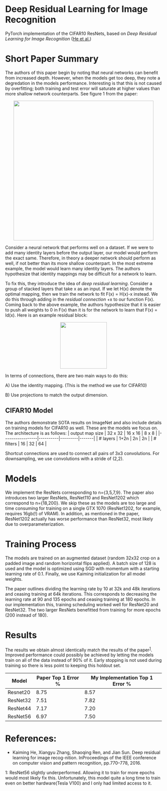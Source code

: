 # Deep Residual Learning for Image Recognition
PyTorch implementation of the CIFAR10 ResNets, based on *Deep Residual Learning for Image Recognition* ([He et al.](https://arxiv.org/abs/1512.03385))

# Short Paper Summary
The authors of this paper begin by noting that neural networks can benefit from increased depth. However, when the models get too deep, they note a degredation in the models performance. Interesting is that this is not caused by overfitting; both training and test error will saturate at higher values than more shallow network counterparts. See figure 1 from the paper:
<p align="center">
<img src="https://github.com/fattorib/ml_papers_code/blob/master/ResNets/fig1.PNG" width="450">
</p>

Consider a neural network that performs well on a dataset. If we were to add many identity layers before the output layer, our model would perform the exact same. Therefore, in theory a deeper network should perform as well, if not better than its more shallow counterpart. In the most extreme example, the model would learn many identity layers. The authors hypothesize that identity mappings may be difficult for a network to learn. 

To fix this, they introduce the idea of *deep residual learning*. Consider a group of stacked layers that take x as an input. If we let H(x) denote the optimal mapping, then we train the network to fit F(x) = H(x)-x instead. We do this through adding in the *residual connection* +x to our function F(x). Coming back to the above example, the authors hypothesize that it is easier to push all weights to 0 in F(x) than it is for the network to learn that F(x) = Id(x). Here is an example residual block: 
<p align="center">
<img src="https://github.com/fattorib/ml_papers_code/blob/master/ResNets/resnet.png" width="150">
</p>
In terms of connections, there are two main ways to do this:

A) Use the identity mapping. (This is the method we use for CIFAR10)

B) Use projections to match the output dimension.

## CIFAR10 Model
The authors demonstrate SOTA results on ImageNet and also include details on training models for CIFAR10 as well. These are the models we focus on. The architecture is as follows: 
| output map size | 32 x 32  | 16 x 16 | 8 x 8 |
|-----------------|----------|---------|-------|
| # layers        | 1+2n     | 2n      | 2n    |
| # filters       | 16       | 32      | 64    |

Shortcut connections are used to connect all pairs of 3x3 convolutions. For downsampling, we use convolutions with a stride of (2,2). 

# Models
We implement the ResNets corresponding to n={3,5,7,9}. The paper also introduces two larger ResNets, ResNet110 and ResNet1202 which correspond to n={18,200}. We skip these as the models are too large and time consuming for training on a single GTX 1070 (ResNet1202, for example, requires 16gb(!) of VRAM). In addition, as mentioned in the paper, ResNet1202 actually has worse performance than ResNet32, most likely due to overparameterization. 

# Training Process
The models are trained on an augmented dataset (random 32x32 crop on a padded image and random horizontal flips applied). A batch size of 128 is used and the model is optimized using SGD with momentum with a starting learning rate of 0.1. Finally, we use Kaiming initialization for all model weights. 

The paper outlines dividing the learning rate by 10 at 32k and 48k iterations and ceasing training at 64k iterations. This corresponds to decreasing the learning rate at 90 and 135 epochs and ceasing training at 180 epochs. In our implementation this, training scheduling worked well for ResNet20 and ResNet32. The two larger ResNets benefitted from training for more epochs (200 instead of 180). 

# Results
The results we obtain almost identically match the results of the paper<sup>[1](#myfootnote1)</sup>. Improved performance could possibly be achieved by letting the models train on all of the data instead of 90% of it. Early stopping is not used during training so there is less point to keeping this holdout set. 


| Model    | Paper Top 1 Error % | My Implementation Top 1 Error % |
|----------|---------------------|---------------------------------|
| Resnet20 | 8.75                | 8.57                            |
| ResNet32 | 7.51                | 7.82                            |
| ResNet44 | 7.17                | 7.20                            |
| ResNet56 | 6.97                | 7.50                            |

# References:
- Kaiming He, Xiangyu Zhang, Shaoqing Ren, and Jian Sun. Deep residual learning for image recog-nition.  InProceedings of the IEEE conference on computer vision and pattern recognition, pp.770–778, 2016.

<a name="myfootnote1">1</a>: ResNet56 slightly underperformed. Allowing it to train for more epochs would most likely fix this. Unfortunately, this model quite a long time to train even on better hardware(Tesla V100) and I only had limited access to it. 
